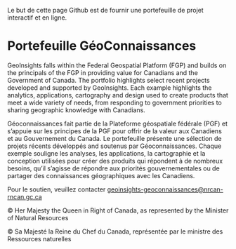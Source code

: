 Le but de cette page Github est de fournir une portefeuille de projet interactif et en ligne.

# Portefeuille GéoConnaissances

GeoInsights falls within the Federal Geospatial Platform (FGP) and builds on the principals of the FGP in providing value for Canadians and the Government of Canada. The portfolio highlights select recent projects developed and supported by GeoInsights. Each example highlights the analytics, applications, cartography and design used to create products that meet a wide variety of needs, from responding to government priorities to sharing geographic knowledge with Canadians.

Géoconnaissances fait partie de la Plateforme géospatiale fédérale (PGF) et s’appuie sur les principes de la PGF pour offrir de la valeur aux Canadiens et au Gouvernement du Canada. Le portefeuille présente une sélection de projets récents développés and soutenus par Géoconnaissances. Chaque exemple souligne les analyses, les applications, la cartographie et la conception utilisées pour créer des produits qui répondent à de nombreux besoins, qu’il s’agisse de répondre aux priorités gouvernementales ou de partager des connaissances géographiques avec les Canadiens.

Pour le soutien, veuillez contacter geoinsights-geoconnaissances@nrcan-rncan.gc.ca

© Her Majesty the Queen in Right of Canada, as represented by the Minister of Natural Resources

© Sa Majesté la Reine du Chef du Canada, représentée par le ministre des Ressources naturelles

